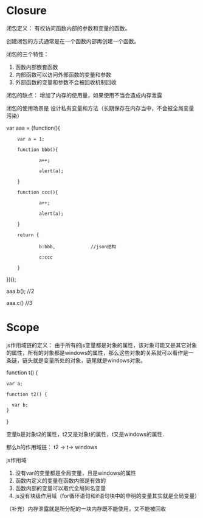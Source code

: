 # Closure

闭包定义： 有权访问函数内部的参数和变量的函数。

创建闭包的方式通常是在一个函数内部再创建一个函数。

闭包的三个特性：

1. 函数内部嵌套函数
2. 内部函数可以访问外部函数的变量和参数
3. 外部函数的变量和参数不会被回收机制回收

闭包的缺点： 增加了内存的使用量，如果使用不当会造成内存泄露

闭包的使用场景是 设计私有变量和方法（长期保存在内存当中，不会被全局变量污染）

var aaa = (function(){

        var a = 1;
        
        function bbb(){
        
                a++;
                
                alert(a);
                
        }
        
        function ccc(){
        
                a++;
                
                alert(a);
                
        }
        
        return {
        
                b:bbb,             //json结构
                
                c:ccc
                
        }
        
})();

aaa.b();     //2

aaa.c()      //3


# Scope

js作用域链的定义： 由于所有的js变量都是对象的属性，该对象可能又是其它对象的属性，所有的对象都是windows的属性，那么这些对象的关系就可以看作是一条链，链头就是变量所处的对象，链尾就是windows对象。
  
  function t() { 
  
    var a;
    
    function t2() { 
      
      var b; 
    } 
  }

变量b是对象t2的属性，t2又是对象t的属性，t又是windows的属性.

那么b的作用域链： t2 -> t-> windows 

  js作用域
  
1. 没有var的变量都是全局变量，且是windows的属性
2. 函数内定义的变量在函数内部是有效的
3. 函数内部的变量可以取代全局同名变量
4. js没有块级作用域（for循环语句和if语句块中的申明的变量其实就是全局变量）



（补充）内存泄露就是所分配的一块内存既不能使用，又不能被回收
